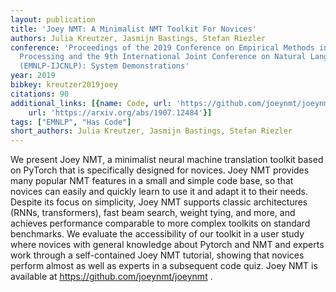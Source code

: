 ```yaml
---
layout: publication
title: 'Joey NMT: A Minimalist NMT Toolkit For Novices'
authors: Julia Kreutzer, Jasmijn Bastings, Stefan Riezler
conference: 'Proceedings of the 2019 Conference on Empirical Methods in Natural Language
  Processing and the 9th International Joint Conference on Natural Language Processing
  (EMNLP-IJCNLP): System Demonstrations'
year: 2019
bibkey: kreutzer2019joey
citations: 90
additional_links: [{name: Code, url: 'https://github.com/joeynmt/joeynmt'}, {name: Paper,
    url: 'https://arxiv.org/abs/1907.12484'}]
tags: ["EMNLP", "Has Code"]
short_authors: Julia Kreutzer, Jasmijn Bastings, Stefan Riezler
---
```

We present Joey NMT, a minimalist neural machine translation toolkit based on
PyTorch that is specifically designed for novices. Joey NMT provides many
popular NMT features in a small and simple code base, so that novices can
easily and quickly learn to use it and adapt it to their needs. Despite its
focus on simplicity, Joey NMT supports classic architectures (RNNs,
transformers), fast beam search, weight tying, and more, and achieves
performance comparable to more complex toolkits on standard benchmarks. We
evaluate the accessibility of our toolkit in a user study where novices with
general knowledge about Pytorch and NMT and experts work through a
self-contained Joey NMT tutorial, showing that novices perform almost as well
as experts in a subsequent code quiz. Joey NMT is available at
https://github.com/joeynmt/joeynmt .